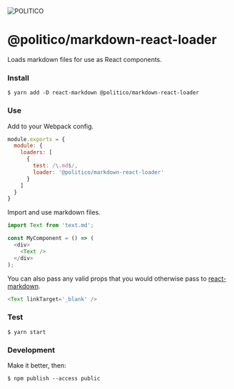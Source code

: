 ![POLITICO](https://rawgithub.com/The-Politico/src/master/images/logo/badge.png)

# @politico/markdown-react-loader

Loads markdown files for use as React components.

### Install

```
$ yarn add -D react-markdown @politico/markdown-react-loader
```

### Use

Add to your Webpack config.

```javascript
module.exports = {
  module: {
    loaders: [
      {
        test: /\.md$/,
        loader: '@politico/markdown-react-loader'
      }
    ]
  }
}
```

Import and use markdown files.

```javascript
import Text from 'text.md';

const MyComponent = () => (
  <div>
    <Text />
  </div>
);
```

You can also pass any valid props that you would otherwise pass to [react-markdown](https://github.com/rexxars/react-markdown#options).

```javascript
<Text linkTarget='_blank' />
```

### Test

```
$ yarn start
```

### Development

Make it better, then:

```
$ npm publish --access public
```
